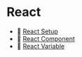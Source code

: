 # React

- 📄 [React Setup](/web/react/reactSetup)
- 📁 [React Component](/web/react/reactComponent/reactComponent)
- 📄 [React Variable](/web/react/reactVariable)
